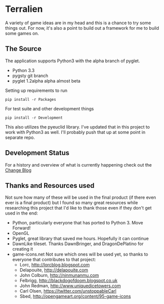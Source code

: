 # Terralien

A variety of game ideas are in my head and this is a chance to try some things out.
For now, it's also a point to build out a framework for me to build some games on.


## The Source

The application supports Python3 with the alpha branch of pyglet.

  * Python 3.3
  * pygsty git branch
  * pyglet 1.2alpha alpha almost beta


Setting up requirements to run

    pip install -r Packages

For test suite and other development things

    pip install -r Development

This also utilizes the pyeuclid library. I've updated that in this project to work with Python3 as well.
I'll probably push that up at some point in separate repo.

## Development Status

For a history and overview of what is currently happening check out the [Change Blog](CHANGEBLOG.md)


## Thanks and Resources used

Not sure how many of these will be used in the final product (if there even ever is
a final product) but I found so many great resources while researching this project
that I'd like to thank those even if they don't get used in the end:

 * Python, particularly everyone that has ported to Python 3. Move Forward!
 * OpenGL
 * Pyglet, great library that saved me hours. Hopefully it can continue
 * DawnLike tileset. Thanks DawnBringer, and DragonDePlatino for creating it
 * game-icons.net Not sure which ones will be used yet, so thanks to everyone
     that contributes to that project:
     - Lorc, http://lorcblog.blogspot.com
     - Delapouite, http://delapouite.com
     - John Colburn, http://ninmunanmu.com
     - Felbrigg, http://blackdogofdoom.blogspot.co.uk
     - John Redman, http://www.uniquedicetowers.com
     - Carl Olsen, https://twitter.com/unstoppableCarl
     - Sbed, http://opengameart.org/content/95-game-icons
